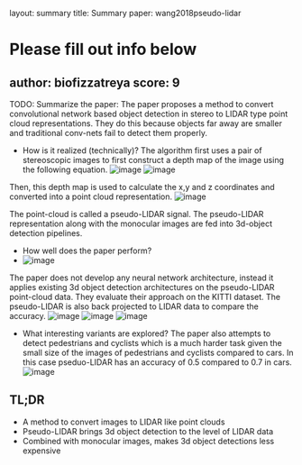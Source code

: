 layout: summary
title: Summary
paper: wang2018pseudo-lidar
# Please fill out info below
author: biofizzatreya
score: 9
---

TODO: Summarize the paper:
The paper proposes a method to convert convolutional network based object detection in stereo to LIDAR type point cloud representations. They do this because objects far away are smaller and traditional conv-nets fail to detect them properly.
* How is it realized (technically)?
The algorithm first uses a pair of stereoscopic images to first construct a depth map of the image using the following equation. 
![image](https://user-images.githubusercontent.com/13065170/140244235-deb7c6c4-b7f1-43ae-ade7-31c667e7eb90.png)
![image](https://user-images.githubusercontent.com/13065170/140244266-53549376-c12b-4643-ad35-f17361870c16.png)

Then, this depth map is used to calculate the x,y and z coordinates and converted into a point cloud representation.
![image](https://user-images.githubusercontent.com/13065170/140244306-91a4b66d-8c55-40ad-b555-57224f381083.png)

The point-cloud is called a pseudo-LIDAR signal. The pseudo-LIDAR representation along with the monocular images are fed into 3d-object detection pipelines.

* How well does the paper perform?
* ![image](https://user-images.githubusercontent.com/13065170/140244340-7297b915-caeb-46ec-b00a-a5a94cba2647.png)

 The paper does not develop any neural network architecture, instead it applies existing 3d object detection architectures on the pseudo-LIDAR point-cloud data.
 They evaluate their approach on the KITTI dataset. The pseudo-LIDAR is also back projected to LIDAR data to compare the accuracy.
 ![image](https://user-images.githubusercontent.com/13065170/140244380-ba0fceb1-f436-4cf1-b75a-4e2f1fc234ed.png)
![image](https://user-images.githubusercontent.com/13065170/140244405-548c722e-13cd-4d17-906f-ac0d21318da3.png)
![image](https://user-images.githubusercontent.com/13065170/140244436-02618178-75d6-42e8-a671-0e0b58665fc3.png)


* What interesting variants are explored?
The paper also attempts to detect pedestrians and cyclists which is a much harder task given the small size of the images of pedestrians and cyclists compared to cars. In this case pseduo-LIDAR has an accuracy of 0.5 compared to 0.7 in cars.
![image](https://user-images.githubusercontent.com/13065170/140244463-302b0e02-c002-43fc-a48f-3a62882a6046.png)



## TL;DR
* A method to convert images to LIDAR like point clouds
* Pseudo-LIDAR brings 3d object detection to the level of LIDAR data
* Combined with monocular images, makes 3d object detections less expensive
